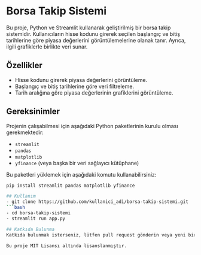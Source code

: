 # Borsa Takip Sistemi

Bu proje, Python ve Streamlit kullanarak geliştirilmiş bir borsa takip sistemidir. Kullanıcıların hisse kodunu girerek seçilen başlangıç ve bitiş tarihlerine göre piyasa değerlerini görüntülemelerine olanak tanır. Ayrıca, ilgili grafiklerle birlikte veri sunar.

## Özellikler

- Hisse kodunu girerek piyasa değerlerini görüntüleme.
- Başlangıç ve bitiş tarihlerine göre veri filtreleme.
- Tarih aralığına göre piyasa değerlerinin grafiklerini görüntüleme.

## Gereksinimler

Projenin çalışabilmesi için aşağıdaki Python paketlerinin kurulu olması gerekmektedir:

- `streamlit`
- `pandas`
- `matplotlib`
- `yfinance` (veya başka bir veri sağlayıcı kütüphane)

Bu paketleri yüklemek için aşağıdaki komutu kullanabilirsiniz:

```bash
pip install streamlit pandas matplotlib yfinance

## Kullanım
- git clone https://github.com/kullanici_adi/borsa-takip-sistemi.git
```bash
- cd borsa-takip-sistemi
- streamlit run app.py

## Katkıda Bulunma
Katkıda bulunmak isterseniz, lütfen pull request gönderin veya yeni bir issue oluşturun.

Bu proje MIT Lisansı altında lisanslanmıştır.


